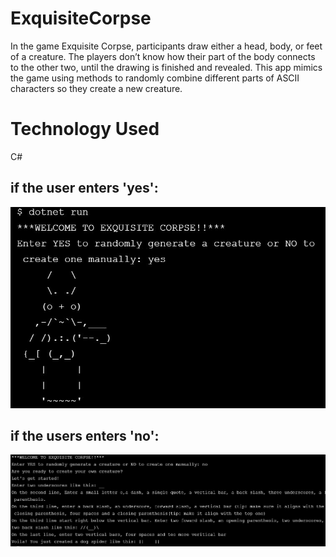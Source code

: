 # ExquisiteCorpse
In the game Exquisite Corpse, participants draw either a head, body, or feet of a creature. The players don’t know how their part of the body connects to the other two, until the drawing is finished and revealed. This app mimics the game using methods to randomly combine different parts of ASCII characters so they create a new creature.

# Technology Used
C#

## if the user enters 'yes':
![](img1.JPG)

## if the users enters 'no':
![](img2.JPG)


